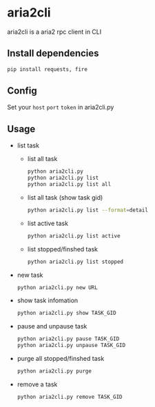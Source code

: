 # aria2cli
aria2cli is a aria2 rpc client in CLI

## Install dependencies
```bash
pip install requests, fire
```

## Config
Set your `host` `port` `token` in aria2cli.py

## Usage
- list task
    - list all task
        ```bash
        python aria2cli.py
        python aria2cli.py list
        python aria2cli.py list all
        ```

    - list all task (show task gid)
        ```bash
        python aria2cli.py list --format=detail
        ```

    - list active task
        ```bash
        python aria2cli.py list active
        ```

    - list stopped/finshed task
        ```bash
        python aria2cli.py list stopped
        ```


- new task
    ```bash
    python aria2cli.py new URL
    ```

- show task infomation
    ```bash
    python aria2cli.py show TASK_GID
    ```

- pause and unpause task
    ```bash
    python aria2cli.py pause TASK_GID
    python aria2cli.py unpause TASK_GID
    ```

- purge all stopped/finshed task
    ```bash
    python aria2cli.py purge
    ```

- remove a task
    ```bash
    python aria2cli.py remove TASK_GID
    ```